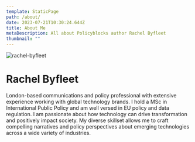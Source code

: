 ```yaml
---
template: StaticPage
path: /about/
date: 2023-07-21T10:30:24.644Z
title: About Me
metaDescription: All about Policyblocks author Rachel Byfleet
thumbnail: ""
---
```

![rachel-byfleet](/assets/rachel-byfleet.jpg "Rachel Byfleet")

# Rachel Byfleet

London-based communications and policy professional with extensive experience working with global technology brands. I hold a MSc in International Public Policy and am well versed in EU policy and data regulation. I am passionate about how technology can drive transformation and positively impact society. My diverse skillset allows me to craft compelling narratives and policy perspectives about emerging technologies across a wide variety of industries.
